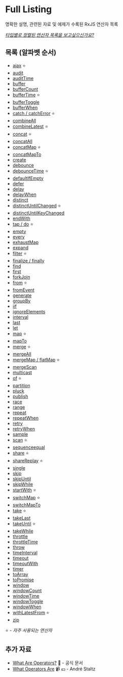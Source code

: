 # Full Listing

명확한 설명, 관련된 자료 및 예제가 수록된 RxJS 연산자 목록

[_타입별로 정렬된 연산자 목록을 보고싶으신가요?_](./)

## 목록 \(알파벳 순서\)

* [ajax](creation/ajax.md) ⭐ 
* [audit](filtering/audit.md)
* [auditTime](filtering/audittime.md)
* [buffer](transformation/buffer.md)
* [bufferCount](transformation/buffercount.md)
* [bufferTime](transformation/buffertime.md) ⭐ 
* [bufferToggle](transformation/buffertoggle.md)
* [bufferWhen](transformation/bufferwhen.md)
* [catch / catchError](error_handling/catch.md) ⭐ 
* [combineAll](combination/combineall.md)
* [combineLatest](combination/combinelatest.md) ⭐ 
* [concat](combination/concat.md) ⭐ 
* [concatAll](combination/concatall.md)
* [concatMap](transformation/concatmap.md) ⭐ 
* [concatMapTo](transformation/concatmapto.md)
* [create](creation/create.md)
* [debounce](filtering/debounce.md)
* [debounceTime](filtering/debouncetime.md) ⭐ 
* [defaultIfEmpty](conditional/defaultifempty.md)
* [defer](creation/defer.md)
* [delay](utility/delay.md)
* [delayWhen](utility/delaywhen.md)
* [distinct](filtering/distinct.md)
* [distinctUntilChanged](filtering/distinctuntilchanged.md) ⭐ 
* [distinctUntilKeyChanged](filtering/distinctuntilkeychanged.md)
* [endWith](combination/endwith.md)
* [tap / do](utility/do.md) ⭐ 
* [empty](creation/empty.md)
* [every](conditional/every.md)
* [exhaustMap](transformation/exhaustmap.md)
* [expand](transformation/expand.md)
* [filter](filtering/filter.md) ⭐ 
* [finalize / finally](utility/finalize.md)
* [find](filtering/find.md)
* [first](filtering/first.md)
* [forkJoin](combination/forkjoin.md)
* [from](creation/from.md) ⭐ 
* [fromEvent](creation/fromevent.md)
* [generate](creation/generate.md)
* [groupBy](transformation/groupby.md)
* [iif](conditional/iif.md)
* [ignoreElements](filtering/ignoreelements.md)
* [interval](creation/interval.md)
* [last](filtering/last.md)
* [let](utility/let.md)
* [map](transformation/map.md) ⭐ 
* [mapTo](transformation/mapto.md)
* [merge](combination/merge.md) ⭐ 
* [mergeAll](combination/mergeall.md)
* [mergeMap / flatMap](transformation/mergemap.md) ⭐ 
* [mergeScan](transformation/mergescan.md)
* [multicast](multicasting/multicast.md)
* [of](creation/of.md) ⭐ 
* [partition](transformation/partition.md)
* [pluck](transformation/pluck.md)
* [publish](multicasting/publish.md)
* [race](combination/race.md)
* [range](creation/range.md)
* [repeat](utility/repeat.md)
* [repeatWhen](https://github.com/JUNWOO45/learn-rxjs-korean/tree/8c9661a5ef018c109eae0814410977d79cebac1b/operators/utility/repeatwhen.md)
* [retry](error_handling/retry.md)
* [retryWhen](error_handling/retrywhen.md)
* [sample](filtering/sample.md)
* [scan](transformation/scan.md) ⭐ 
* [sequenceequal](conditional/sequenceequal.md)
* [share](multicasting/share.md) ⭐ 
* [shareReplay](multicasting/sharereplay.md) ⭐ 
* [single](filtering/single.md)
* [skip](filtering/skip.md)
* [skipUntil](filtering/skipuntil.md)
* [skipWhile](filtering/skipwhile.md)
* [startWith](combination/startwith.md) ⭐ 
* [switchMap](transformation/switchmap.md) ⭐ 
* [switchMapTo](transformation/switchmapto.md)
* [take](filtering/take.md) ⭐ 
* [takeLast](filtering/takelast.md)
* [takeUntil](filtering/takeuntil.md) ⭐ 
* [takeWhile](filtering/takewhile.md)
* [throttle](filtering/throttle.md)
* [throttleTime](filtering/throttletime.md)
* [throw](creation/throw.md)
* [timeInterval](utility/timeinterval.md)
* [timeout](utility/timeout.md)
* [timeoutWith](utility/timeoutwith.md)
* [timer](creation/timer.md)
* [toArray](transformation/toarray.md)
* [toPromise](utility/topromise.md)
* [window](transformation/window.md)
* [windowCount](transformation/windowcount.md)
* [windowTime](transformation/windowtime.md)
* [windowToggle](transformation/windowtoggle.md)
* [windowWhen](transformation/windowwhen.md)
* [withLatestFrom](combination/withlatestfrom.md) ⭐ 
* [zip](combination/zip.md)

⭐ - _자주 사용되는 연산자_

## 추가 자료

* [What Are Operators?](http://reactivex.io/rxjs/manual/overview.html#operators) 📰 - 공식 문서
* [What Operators Are](https://egghead.io/lessons/rxjs-what-rxjs-operators-are) 📹 💵 - André Staltz

